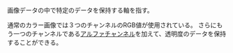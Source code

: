 画像データの中で特定のデータを保持する軸を指す。

通常のカラー画像では３つのチャンネルのRGB値が使用されている。
さらにもう一つのチャンネルである[アルファチャンネル](アルファチャンネル.md)を加えて、透明度のデータを保持することができる。